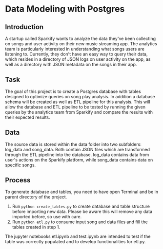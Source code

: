 # Data Modeling with Postgres

## Introduction

A startup called Sparkify wants to analyze the data they've been collecting on songs and user activity on their new music streaming app. The analytics team is particularly interested in understanding what songs users are listening to. Currently, they don't have an easy way to query their data, which resides in a directory of JSON logs on user activity on the app, as well as a directory with JSON metadata on the songs in their app.

## Task

The goal of this project is to create a Postgres database with tables designed to optimize queries on song play analysis. In addition a database schema will be created as well as ETL pipeline for this analysis. This will allow the database and ETL pipeline to be tested by running the given queries by the analytics team from Sparkify and compare the results with their expected results.

## Data

The source data is stored within the data folder into two subfolders: log_data and song_data. Both contain JSON files which are transformed through the ETL pipeline into the database. log_data contains data from user's actions on the Sparkify platform, while song_data contains data on specific songs.

## Process
To generate database and tables, you need to have open Terminal and be in parent directory of the project. 
1. Run `python create_tables.py` to create database and table structure before importing new data. Please be aware this will remove any data imported before, so use with care. 
2. Run `python etl.py` to consume input song and data files and fill the tables created in step 1.

The jupyter notebooks etl.ipynb and test.ipynb are intended to test if the table was correctly populated and to develop functionalities for etl.py.



